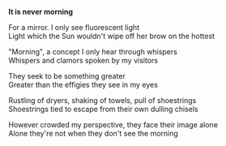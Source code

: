 **It is never morning**

For a mirror. I only see fluorescent light  
Light which the Sun wouldn't wipe off her brow on the hottest

"Morning", a concept I only hear through whispers  
Whispers and clamors spoken by my visitors

They seek to be something greater  
Greater than the effigies they see in my eyes

Rustling of dryers, shaking of towels, pull of shoestrings  
Shoestrings tied to escape from their own dulling chisels

However crowded my perspective, they face their image alone  
Alone they're not when they don't see the morning
